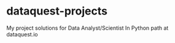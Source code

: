 # dataquest-projects
My project solutions for Data Analyst/Scientist In Python path at dataquest.io
